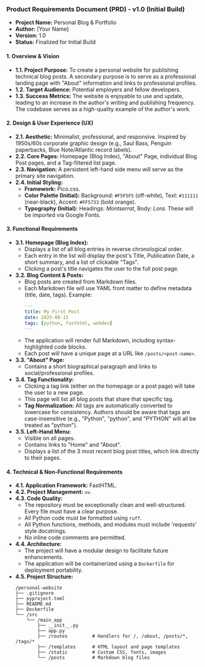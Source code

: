 ### **Product Requirements Document (PRD) - v1.0 (Initial Build)**

*   **Project Name:** Personal Blog & Portfolio
*   **Author:** [Your Name]
*   **Version:** 1.0
*   **Status:** Finalized for Initial Build

#### **1. Overview & Vision**

*   **1.1. Project Purpose:** To create a personal website for publishing technical blog posts. A secondary purpose is to serve as a professional landing page with "About" information and links to professional profiles.
*   **1.2. Target Audience:** Potential employers and fellow developers.
*   **1.3. Success Metrics:** The website is enjoyable to use and update, leading to an increase in the author's writing and publishing frequency. The codebase serves as a high-quality example of the author's work.

#### **2. Design & User Experience (UX)**

*   **2.1. Aesthetic:** Minimalist, professional, and responsive. Inspired by 1950s/60s corporate graphic design (e.g., Saul Bass, Penguin paperbacks, Blue Note/Atlantic record labels).
*   **2.2. Core Pages:** Homepage (Blog Index), "About" Page, individual Blog Post pages, and a Tag-filtered list page.
*   **2.3. Navigation:** A persistent left-hand side menu will serve as the primary site navigation.
*   **2.4. Initial Styling:**
    *   **Framework:** Pico.css.
    *   **Color Palette (Initial):** Background: `#F5F5F5` (off-white), Text: `#111111` (near-black), Accent: `#FF5733` (bold orange).
    *   **Typography (Initial):** Headings: *Montserrat*, Body: *Lora*. These will be imported via Google Fonts.

#### **3. Functional Requirements**

*   **3.1. Homepage (Blog Index):**
    *   Displays a list of all blog entries in reverse chronological order.
    *   Each entry in the list will display the post's Title, Publication Date, a short summary, and a list of clickable "Tags".
    *   Clicking a post's title navigates the user to the full post page.
*   **3.2. Blog Content & Posts:**
    *   Blog posts are created from Markdown files.
    *   Each Markdown file will use YAML front matter to define metadata (title, date, tags). Example:
        ```yaml
        ---
        title: My First Post
        date: 2025-08-15
        tags: [python, fasthtml, webdev]
        ---
        ```
    *   The application will render full Markdown, including syntax-highlighted code blocks.
    *   Each post will have a unique page at a URL like `/posts/<post-name>`.
*   **3.3. "About" Page:**
    *   Contains a short biographical paragraph and links to social/professional profiles.
*   **3.4. Tag Functionality:**
    *   Clicking a tag link (either on the homepage or a post page) will take the user to a new page.
    *   This page will list all blog posts that share that specific tag.
    *   **Tag Normalization:** All tags are automatically converted to lowercase for consistency. Authors should be aware that tags are case-insensitive (e.g., "Python", "python", and "PYTHON" will all be treated as "python").
*   **3.5. Left-Hand Menu:**
    *   Visible on all pages.
    *   Contains links to "Home" and "About".
    *   Displays a list of the 3 most recent blog post titles, which link directly to their pages.

#### **4. Technical & Non-Functional Requirements**

*   **4.1. Application Framework:** FastHTML.
*   **4.2. Project Management:** `uv`.
*   **4.3. Code Quality:**
    *   The repository must be exceptionally clean and well-structured. Every file must have a clear purpose.
    *   All Python code must be formatted using `ruff`.
    *   All Python functions, methods, and modules must include 'requests' style docstrings.
    *   No inline code comments are permitted.
*   **4.4. Architecture:**
    *   The project will have a modular design to facilitate future enhancements.
    *   The application will be containerized using a `Dockerfile` for deployment portability.
*   **4.5. Project Structure:**
    ```
    /personal-website
    ├── .gitignore
    ├── pyproject.toml
    ├── README.md
    ├── Dockerfile
    └── /src
        └── /main_app
            ├── __init__.py
            ├── app.py
            ├── /routes         # Handlers for /, /about, /posts/*, /tags/*
            ├── /templates      # HTML layout and page templates
            ├── /static         # Custom CSS, fonts, images
            └── /posts          # Markdown blog files
    ```
